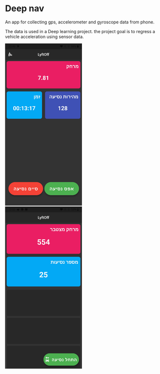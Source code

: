 # Deep nav

An app for collecting gps, accelerometer and gyroscope data from phone.  

The data is used in a Deep learning project. the project goal is to regress a vehicle acceleration
using sensor data.

<img src="./main.jpg" width=50% height=50%>
<img src="./drive.jpg" width=50% height=50%>

